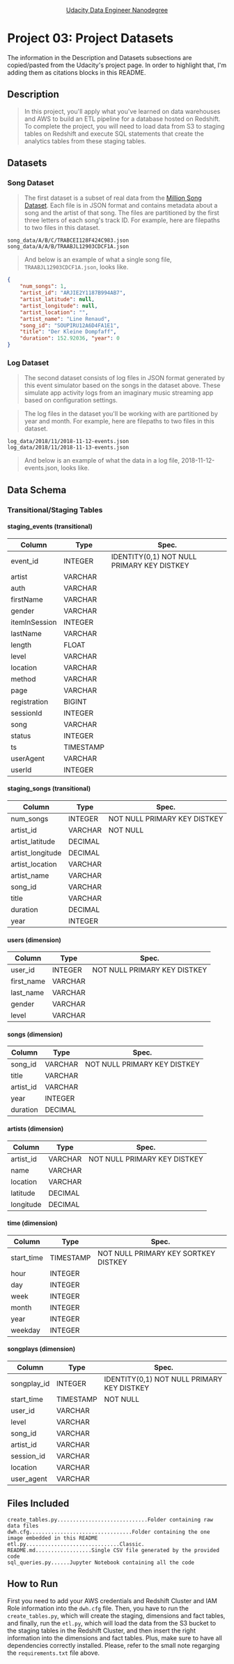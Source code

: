 <p align="center"><a href="https://www.udacity.com/course/data-engineer-nanodegree--nd027">Udacity Data Engineer Nanodegree</a></p>

# Project 03: Project Datasets

The information in the Description and Datasets subsections are copied/pasted from the Udacity's project page. In order to highlight that, I'm adding them as citations blocks in this README.


## Description
> In this project, you'll apply what you've learned on data warehouses and AWS to build an ETL pipeline for a database hosted on Redshift. To complete the project, you will need to load data from S3 to staging tables on Redshift and execute SQL statements that create the analytics tables from these staging tables.


## Datasets

### Song Dataset
> The first dataset is a subset of real data from the [Million Song Dataset](https://labrosa.ee.columbia.edu/millionsong/). Each file is in JSON format and contains metadata about a song and the artist of that song. The files are partitioned by the first three letters of each song's track ID. For example, here are filepaths to two files in this dataset.

```
song_data/A/B/C/TRABCEI128F424C983.json
song_data/A/A/B/TRAABJL12903CDCF1A.json
```

> And below is an example of what a single song file, `TRAABJL12903CDCF1A.json`, looks like.

```json
{
	"num_songs": 1, 
	"artist_id": "ARJIE2Y1187B994AB7", 
	"artist_latitude": null, 
	"artist_longitude": null, 
	"artist_location": "", 
	"artist_name": "Line Renaud", 
	"song_id": "SOUPIRU12A6D4FA1E1", 
	"title": "Der Kleine Dompfaff", 
	"duration": 152.92036, "year": 0
}
```

### Log Dataset
> The second dataset consists of log files in JSON format generated by this event simulator based on the songs in the dataset above. These simulate app activity logs from an imaginary music streaming app based on configuration settings.

> The log files in the dataset you'll be working with are partitioned by year and month. For example, here are filepaths to two files in this dataset.

```
log_data/2018/11/2018-11-12-events.json
log_data/2018/11/2018-11-13-events.json
```

> And below is an example of what the data in a log file, 2018-11-12-events.json, looks like.


## Data Schema

### Transitional/Staging Tables

#### staging_events (transitional)

|Column|Type|Spec.|
|--|--|--|
|event_id|INTEGER|IDENTITY(0,1) NOT NULL PRIMARY KEY DISTKEY|
|artist|VARCHAR||
|auth|VARCHAR||
|firstName|VARCHAR||
|gender|VARCHAR||
|itemInSession|INTEGER|| 
|lastName|VARCHAR||
|length|FLOAT||
|level|VARCHAR||
|location|VARCHAR||
|method|VARCHAR||
|page|VARCHAR||
|registration|BIGINT||
|sessionId|INTEGER||
|song|VARCHAR||
|status|INTEGER||
|ts|TIMESTAMP||
|userAgent|VARCHAR||
|userId|INTEGER||

#### staging_songs (transitional)

|Column|Type|Spec.|
|--|--|--|
|num_songs|INTEGER|NOT NULL PRIMARY KEY DISTKEY||
|artist_id|VARCHAR|NOT NULL|
|artist_latitude|DECIMAL||
|artist_longitude|DECIMAL||
|artist_location|VARCHAR||
|artist_name|VARCHAR||
|song_id|VARCHAR||
|title|VARCHAR||
|duration|DECIMAL||
|year|INTEGER||

#### users (dimension)

|Column|Type|Spec.|
|--|--|--|
|user_id|INTEGER|NOT NULL PRIMARY KEY DISTKEY|
|first_name|VARCHAR||
|last_name|VARCHAR||
|gender|VARCHAR||
|level|VARCHAR||

#### songs (dimension)

|Column|Type|Spec.|
|--|--|--|
|song_id|VARCHAR|NOT NULL PRIMARY KEY DISTKEY|
|title|VARCHAR||
|artist_id|VARCHAR||
|year|INTEGER||
|duration|DECIMAL||

#### artists (dimension)

|Column|Type|Spec.|
|--|--|--|
|artist_id|VARCHAR|NOT NULL PRIMARY KEY DISTKEY|
|name|VARCHAR||
|location|VARCHAR||
|latitude|DECIMAL||
|longitude|DECIMAL||

#### time (dimension)

|Column|Type|Spec.|
|--|--|--|
|start_time|TIMESTAMP|NOT NULL PRIMARY KEY SORTKEY DISTKEY|
|hour|INTEGER||
|day|INTEGER||
|week|INTEGER||
|month|INTEGER||
|year|INTEGER||
|weekday|INTEGER||


#### songplays (dimension)

|Column|Type|Spec.|
|--|--|--|
|songplay_id|INTEGER|IDENTITY(0,1) NOT NULL PRIMARY KEY DISTKEY|
|start_time|TIMESTAMP|NOT NULL|
|user_id|VARCHAR||
|level|VARCHAR||
|song_id|VARCHAR||
|artist_id|VARCHAR||
|session_id|VARCHAR||
|location|VARCHAR||
|user_agent|VARCHAR||


## Files Included
```
create_tables.py.............................Folder containing raw data files
dwh.cfg.................................Folder containing the one image embedded in this README
etl.py..............................Classic.
README.md..................Single CSV file generated by the provided code
sql_queries.py......Jupyter Notebook containing all the code
```


## How to Run
First you need to add your AWS credentials and Redshift Cluster and IAM Role information into the `dwh.cfg` file. Then, you have to run the `create_tables.py`, which will create the staging, dimensions and fact tables, and finally, run the `etl.py`, which will load the data from the S3 bucket to the staging tables in the Redshift Cluster, and then insert the right information into the dimensions and fact tables.
Plus, make sure to have all dependencies correctly installed. Please, refer to the small note regarging the `requirements.txt` file above.

